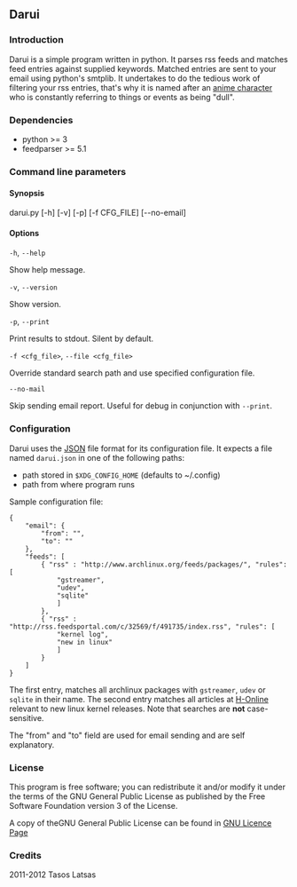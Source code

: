 Darui
-----

### Introduction

Darui is a simple program written in python. It parses rss feeds and matches
feed entries against supplied keywords. Matched entries are sent to your email using
python's smtplib.
It undertakes to do the tedious work of filtering your rss entries, that's why it is
named after an [anime character](http://naruto.wikia.com/wiki/Darui) who is constantly
referring to things or events as being "dull".

### Dependencies

* python >= 3
* feedparser >= 5.1

### Command line parameters

#### Synopsis

darui.py [-h] [-v] [-p] [-f CFG_FILE] [--no-email]

#### Options

`-h`, `--help`

Show help message.

`-v`, `--version`

Show version.

`-p`, `--print`

Print results to stdout. Silent by default.

`-f <cfg_file>`, `--file <cfg_file>`

Override standard search path and use specified configuration file.

`--no-mail`

Skip sending email report. Useful for debug in conjunction with `--print`.

### Configuration

Darui uses the [JSON](http://json.org/example.html) file format for its configuration
file. It expects a file named `darui.json` in one of the following paths:

* path stored in `$XDG_CONFIG_HOME` (defaults to ~/.config)
* path from where program runs

Sample configuration file:

    {
        "email": {
            "from": "",
            "to": ""
        },
        "feeds": [
            { "rss" : "http://www.archlinux.org/feeds/packages/", "rules": [
                "gstreamer",
                "udev",
                "sqlite"
                ]
            },
            { "rss" : "http://rss.feedsportal.com/c/32569/f/491735/index.rss", "rules": [
                "kernel log",
                "new in linux"
                ]
            }
        ]
    }

The first entry, matches all archlinux packages with `gstreamer`, `udev` or `sqlite` in their name.
The second entry matches all articles at [H-Online](http://www.h-online.com/open/)
relevant to new linux kernel releases. Note that searches are **not** case-sensitive.

The "from" and "to" field are used for email sending and are self explanatory.

### License

This program is free software; you can redistribute it and/or modify it under the terms of
the GNU General Public License as published by the Free Software Foundation version 3 of the License.

A copy of theGNU General Public License can be found in [GNU Licence Page](http://www.gnu.org/licenses/gpl.html)

### Credits

2011-2012 Tasos Latsas

